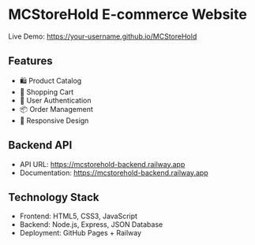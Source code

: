 # MCStoreHold E-commerce Website

Live Demo: https://your-username.github.io/MCStoreHold

## Features
- 🛍️ Product Catalog
- 🛒 Shopping Cart
- 👤 User Authentication
- 📦 Order Management
- 📱 Responsive Design

## Backend API
- API URL: https://mcstorehold-backend.railway.app
- Documentation: https://mcstorehold-backend.railway.app

## Technology Stack
- Frontend: HTML5, CSS3, JavaScript
- Backend: Node.js, Express, JSON Database
- Deployment: GitHub Pages + Railway
